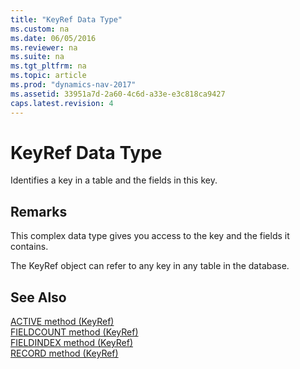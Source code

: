 ```yaml
---
title: "KeyRef Data Type"
ms.custom: na
ms.date: 06/05/2016
ms.reviewer: na
ms.suite: na
ms.tgt_pltfrm: na
ms.topic: article
ms.prod: "dynamics-nav-2017"
ms.assetid: 33951a7d-2a60-4c6d-a33e-e3c818ca9427
caps.latest.revision: 4
---
```

# KeyRef Data Type
Identifies a key in a table and the fields in this key.  
  
## Remarks  
 This complex data type gives you access to the key and the fields it contains.  
  
 The KeyRef object can refer to any key in any table in the database.  
  
## See Also  
 [ACTIVE method \(KeyRef\)](../methods/devenv-ACTIVE-method-KeyRef.md)   
 [FIELDCOUNT method \(KeyRef\)](../methods/devenv-FIELDCOUNT-method-KeyRef.md)   
 [FIELDINDEX method \(KeyRef\)](../methods/devenv-FIELDINDEX-method-KeyRef.md)   
 [RECORD method \(KeyRef\)](../methods/devenv-RECORD-method-KeyRef.md)